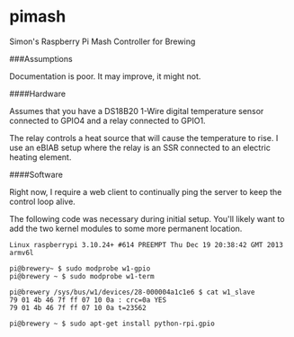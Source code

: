 pimash
======

Simon's Raspberry Pi Mash Controller for Brewing

###Assumptions

Documentation is poor. It may improve, it might not.

####Hardware

Assumes that you have a DS18B20 1-Wire digital temperature sensor connected to GPIO4 and a relay connected to GPIO1.

The relay controls a heat source that will cause the temperature to rise. I use an eBIAB setup where the relay is an SSR connected to an electric heating element.

####Software

Right now, I require a web client to continually ping the server to keep the control loop alive.

The following code was necessary during initial setup. You'll likely want to add the two kernel modules to some more permanent location.

```
Linux raspberrypi 3.10.24+ #614 PREEMPT Thu Dec 19 20:38:42 GMT 2013 armv6l

pi@brewery~ $ sudo modprobe w1-gpio
pi@brewery ~ $ sudo modprobe w1-term

pi@brewery /sys/bus/w1/devices/28-000004a1c1e6 $ cat w1_slave
79 01 4b 46 7f ff 07 10 0a : crc=0a YES
79 01 4b 46 7f ff 07 10 0a t=23562

pi@brewery ~ $ sudo apt-get install python-rpi.gpio

```
